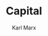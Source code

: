 ---
heading: "Chapter 4"
title: Capital
description: "Marx observes Capitalism and extracts principles from it based on his materialist template as Das Kapital (1867)"
author: "Karl Marx"
c: "firebrick"
---
